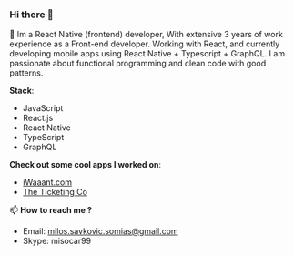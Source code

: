 ### Hi there 👋

🚀 Im a React Native (frontend) developer, With extensive 3 years of work experience as a Front-end developer.
Working with React, and currently developing mobile apps using React Native + Typescript + GraphQL. 
I am passionate about functional programming and clean code with good patterns.

**Stack**:
 - JavaScript
 - React.js
 - React Native
 - TypeScript
 - GraphQL

**Check out some cool apps I worked on**: 
 - [iWaaant.com](iwaaant.com)
 - [The Ticketing Co](https://theticketing.co/)

📫 **How to reach me ?**
- Email: milos.savkovic.somias@gmail.com
- Skype: misocar99

<!--
**somias/somias** is a ✨ _special_ ✨ repository because its `README.md` (this file) appears on your GitHub profile.

Here are some ideas to get you started:

- 🔭 I’m currently working Reac Native ...
- 🌱 I’m currently learning...
- 👯 I’m looking to collaborate on ...
- 🤔 I’m looking for help with ...
- 💬 Ask me about ...
- 📫 How to reach me: ...
- 😄 Pronouns: ...
- ⚡ Fun fact: ...
-->
